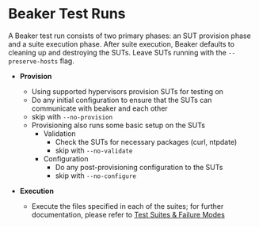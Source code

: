 # Beaker Test Runs

A Beaker test run consists of two primary phases: an SUT provision phase and a
suite execution phase. After suite execution, Beaker defaults to cleaning up and
destroying the SUTs. Leave SUTs running with the `--preserve-hosts` flag.


* **Provision**
  * Using supported hypervisors provision SUTs for testing on
  * Do any initial configuration to ensure that the SUTs can communicate with beaker and each other
  * skip with `--no-provision`
  * Provisioning also runs some basic setup on the SUTs
    * Validation
      * Check the SUTs for necessary packages (curl, ntpdate)
      * skip with `--no-validate`
    * Configuration
      * Do any post-provisioning configuration to the SUTs
      * skip with `--no-configure`


* **Execution**
  * Execute the files specified in each of the suites; for further documentation,
  please refer to [Test Suites & Failure Modes](test_suites.md)
